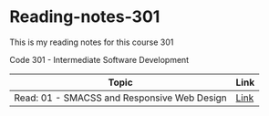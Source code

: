 # Reading-notes-301
This is my reading notes for this course 301 

Code 301 - Intermediate Software Development


| Topic      | Link |
| ---------- | ----------- |
|   Read: 01 - SMACSS and Responsive Web Design|[Link](https://hamzaqahoush.github.io/Reading-notes-301/Read01)|


